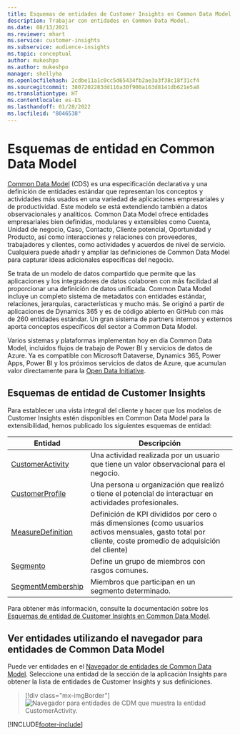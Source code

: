 ```yaml
---
title: Esquemas de entidades de Customer Insights en Common Data Model
description: Trabajar con entidades en Common Data Model.
ms.date: 08/13/2021
ms.reviewer: mhart
ms.service: customer-insights
ms.subservice: audience-insights
ms.topic: conceptual
author: mukeshpo
ms.author: mukeshpo
manager: shellyha
ms.openlocfilehash: 2cdbe11a1c0cc5d65434fb2ae3a3f38c18f31cf4
ms.sourcegitcommit: 3807202283dd116a30f900a163d8141db621e5a8
ms.translationtype: HT
ms.contentlocale: es-ES
ms.lasthandoff: 01/28/2022
ms.locfileid: "8046538"
---
```

# <a name="entity-schemas-in-common-data-model"></a>Esquemas de entidad en Common Data Model



[Common Data Model](/common-data-model/) (CDS) es una especificación declarativa y una definición de entidades estándar que representan los conceptos y actividades más usados en una variedad de aplicaciones empresariales y de productividad. Este modelo se está extendiendo también a datos observacionales y analíticos. Common Data Model ofrece entidades empresariales bien definidas, modulares y extensibles como Cuenta, Unidad de negocio, Caso, Contacto, Cliente potencial, Oportunidad y Producto, así como interacciones y relaciones con proveedores, trabajadores y clientes, como actividades y acuerdos de nivel de servicio. Cualquiera puede añadir y ampliar las definiciones de Common Data Model para capturar ideas adicionales específicas del negocio.

Se trata de un modelo de datos compartido que permite que las aplicaciones y los integradores de datos colaboren con más facilidad al proporcionar una definición de datos unificada. Common Data Model incluye un completo sistema de metadatos con entidades estándar, relaciones, jerarquías, características y mucho más. Se originó a partir de aplicaciones de Dynamics 365 y es de código abierto en GitHub con más de 260 entidades estándar. Un gran sistema de partners internos y externos aporta conceptos específicos del sector a Common Data Model.

Varios sistemas y plataformas implementan hoy en día Common Data Model, incluidos flujos de trabajo de Power BI y servicios de datos de Azure. Ya es compatible con Microsoft Dataverse, Dynamics 365, Power Apps, Power BI y los próximos servicios de datos de Azure, que acumulan valor directamente para la [Open Data Initiative](https://www.microsoft.com/open-data-initiative).

## <a name="customer-insights-entity-schemas"></a>Esquemas de entidad de Customer Insights

Para establecer una vista integral del cliente y hacer que los modelos de Customer Insights estén disponibles en Common Data Model para la extensibilidad, hemos publicado los siguientes esquemas de entidad:

| Entidad | Descripción |
|---------|---------|
|[CustomerActivity](/common-data-model/schema/core/applicationcommon/foundationcommon/crmcommon/solutions/customerinsights/customeractivity) | Una actividad realizada por un usuario que tiene un valor observacional para el negocio. |
|[CustomerProfile](/common-data-model/schema/core/applicationcommon/foundationcommon/crmcommon/solutions/customerinsights/customerprofile) | Una persona u organización que realizó o tiene el potencial de interactuar en actividades profesionales. |
|[MeasureDefinition](/common-data-model/schema/core/applicationcommon/foundationcommon/crmcommon/solutions/customerinsights/measuredefinition) | Definición de KPI divididos por cero o más dimensiones (como usuarios activos mensuales, gasto total por cliente, coste promedio de adquisición del cliente) |
|[Segmento ](/common-data-model/schema/core/applicationcommon/foundationcommon/crmcommon/solutions/customerinsights/segment) | Define un grupo de miembros con rasgos comunes. |
|[SegmentMembership](/common-data-model/schema/core/applicationcommon/foundationcommon/crmcommon/solutions/customerinsights/segmentmembership) | Miembros que participan en un segmento determinado. |

Para obtener más información, consulte la documentación sobre los [Esquemas de entidad de Customer Insights en Common Data Model](/common-data-model/schema/core/applicationcommon/foundationcommon/crmcommon/solutions/customerinsights/overview).

## <a name="view-entities-using-the-common-data-model-entity-navigator"></a>Ver entidades utilizando el navegador para entidades de Common Data Model

Puede ver entidades en el [Navegador de entidades de Common Data Model](https://microsoft.github.io/CDM/). Seleccione una entidad de la sección de la aplicación Insights para obtener la lista de entidades de Customer Insights y sus definiciones.
> [!div class="mx-imgBorder"]
> ![Navegador para entidades de CDM que muestra la entidad CustomerActivity.](media/CDM-entity-navigator.png "Navegador para entidades de CDM que muestra la entidad CustomerActivity")


[!INCLUDE[footer-include](../includes/footer-banner.md)]
